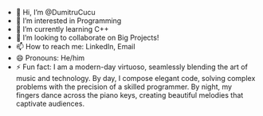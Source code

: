 - 👋 Hi, I’m @DumitruCucu
- 👀 I’m interested in Programming
- 🌱 I’m currently learning C++
- 💞️ I’m looking to collaborate on Big Projects!
- 📫 How to reach me: LinkedIn, Email
- 😄 Pronouns: He/him
- ⚡ Fun fact: I am a modern-day virtuoso, seamlessly blending the art of music and technology. By day, I compose elegant code, solving complex problems with the precision of a skilled programmer. By night, my fingers dance across the piano keys, creating beautiful melodies that captivate audiences.
<!---
DumitruCucu/DumitruCucu is a ✨ special ✨ repository because its `README.md` (this file) appears on your GitHub profile.
You can click the Preview link to take a look at your changes.
--->
